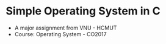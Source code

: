 # Simple Operating System in C
- A major assignment from VNU - HCMUT
- Course: Operating System - CO2017
